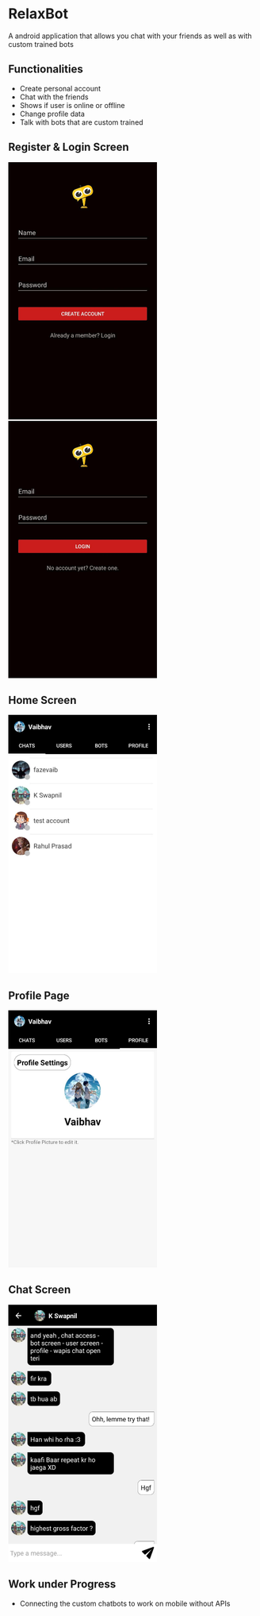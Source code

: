 # RelaxBot

A android application that allows you chat with your friends as well as with custom trained bots

## Functionalities

- Create personal account
- Chat with the friends
- Shows if user is online or offline
- Change profile data
- Talk with bots that are custom trained

## Register & Login Screen

<img src="./images/s2.jpeg" alt="Register" width="300px"/> <img src="./images/s1.jpeg" alt="Login" width="300px" />

## Home Screen

<img src="./images/s3.jpeg" alt="Home" width="300px"/>


## Profile Page

<img src="./images/s4.jpeg" alt="profile" width="300px"/>


## Chat Screen

<img src="./images/s5.jpeg" alt="chats" width="300px"/>


## Work under Progress

- Connecting the custom chatbots to work on mobile without APIs
